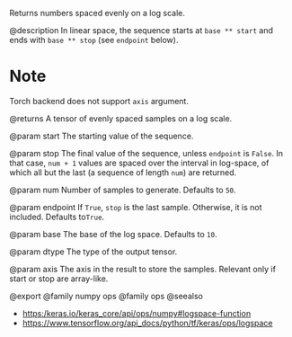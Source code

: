 Returns numbers spaced evenly on a log scale.

@description
In linear space, the sequence starts at `base ** start` and ends with
`base ** stop` (see `endpoint` below).

# Note
Torch backend does not support `axis` argument.

@returns
    A tensor of evenly spaced samples on a log scale.

@param start
The starting value of the sequence.

@param stop
The final value of the sequence, unless `endpoint` is `False`.
In that case, `num + 1` values are spaced over the interval in
log-space, of which all but the last (a sequence of length `num`)
are returned.

@param num
Number of samples to generate. Defaults to `50`.

@param endpoint
If `True`, `stop` is the last sample. Otherwise, it is not
included. Defaults to`True`.

@param base
The base of the log space. Defaults to `10`.

@param dtype
The type of the output tensor.

@param axis
The axis in the result to store the samples. Relevant only
if start or stop are array-like.

@export
@family numpy ops
@family ops
@seealso
+ <https:/keras.io/keras_core/api/ops/numpy#logspace-function>
+ <https://www.tensorflow.org/api_docs/python/tf/keras/ops/logspace>
